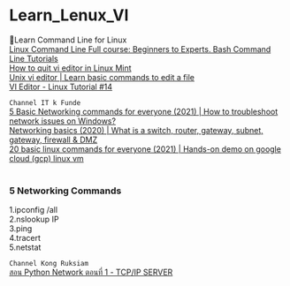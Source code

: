 # Learn_Lenux_VI
🐙Learn Command Line for Linux<br>
[Linux Command Line Full course: Beginners to Experts. Bash Command Line Tutorials](https://www.youtube.com/watch?v=2PGnYjbYuUo)<br>
[How to quit vi editor in Linux Mint](https://www.youtube.com/watch?v=N2ucRai4iJE)<br>
[Unix vi editor | Learn basic commands to edit a file](https://www.youtube.com/watch?v=spkZFkSH5bU)<br>
[VI Editor - Linux Tutorial #14](https://www.youtube.com/watch?v=pU2k776i2Zw)<br>

```Channel IT k Funde```<br>
[5 Basic Networking commands for everyone (2021) | How to troubleshoot network issues on Windows?](https://www.youtube.com/watch?v=SK8D1bdJh7s)<br>
[Networking basics (2020) | What is a switch, router, gateway, subnet, gateway, firewall & DMZ](https://www.youtube.com/watch?v=_IOZ8_cPgu8&list=RDCMUC1RauiosDyz3K16X1wkaeiA&start_radio=1&rv=_IOZ8_cPgu8&t=31)<br>
[20 basic linux commands for everyone (2021) | Hands-on demo on google cloud (gcp) linux vm](https://www.youtube.com/watch?v=_RchQ4OlmWM&list=RDCMUC1RauiosDyz3K16X1wkaeiA&index=8)<br>
[]()<br>

### 5 Networking Commands
  1.ipconfig /all<br>
  2.nslookup IP<br>
  3.ping<br>
  4.tracert<br>
  5.netstat
  
```Channel Kong Ruksiam```<br>
[สอน Python Network ตอนที่ 1 - TCP/IP SERVER](https://www.youtube.com/watch?v=4AiIyHGDQp8&list=RDCMUCB6eDEzpqpiaZnDMzoje57Q&index=3)<br>

